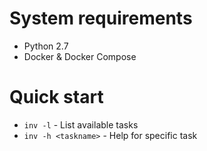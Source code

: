 # System requirements

- Python 2.7
- Docker & Docker Compose 


# Quick start

- `inv -l` - List available tasks
- `inv -h <taskname>` - Help for specific task 
